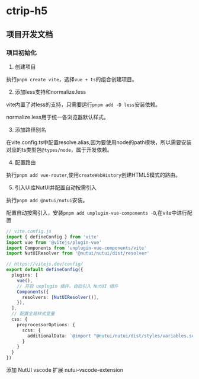 # ctrip-h5

## 项目开发文档

### 项目初始化

1. 创建项目

执行`pnpm create vite`，选择`vue + ts`的组合创建项目。

2. 添加less支持和normalize.less

vite内置了对less的支持，只需要运行`pnpm add -D less`安装依赖。

normalize.less用于统一各浏览器默认样式。

3. 添加路径别名

在vite.config.ts中配置resolve.alias,因为要使用node的path模块，所以需要安装对应的ts类型包`@types/node`，属于开发依赖。

4. 配置路由

执行`pnpm add vue-router`,使用`createWebHistory`创建HTML5模式的路由。

5. 引入UI库NutUI并配置自动按需引入

执行`pnpm add @nutui/nutui`安装。

配置自动按需引入，安装`pnpm add unplugin-vue-components -D`,在vite中进行配置

```ts
// vite.config.js
import { defineConfig } from 'vite'
import vue from '@vitejs/plugin-vue'
import Components from 'unplugin-vue-components/vite'
import NutUIResolver from '@nutui/nutui/dist/resolver'

// https://vitejs.dev/config/
export default defineConfig({
  plugins: [
    vue(),
    // 开启 unplugin 插件，自动引入 NutUI 组件
    Components({
      resolvers: [NutUIResolver()],
    }),
  ],
  // 配置全局样式变量
  css: {
    preprocessorOptions: {
      scss: {
        additionalData: `@import "@nutui/nutui/dist/styles/variables.scss";`
      }
    }
  }
})
```

添加 NutUI vscode 扩展 nutui-vscode-extension
